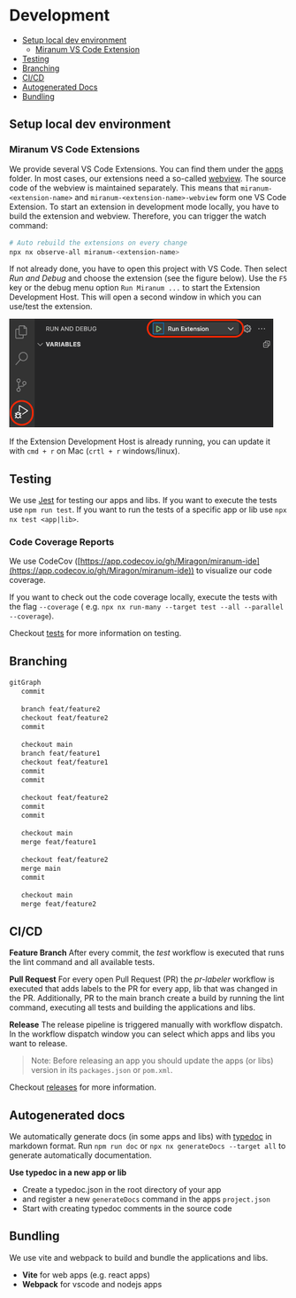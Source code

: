 # Development

* [Setup local dev environment](#setup-local-dev-environment)
    * [Miranum VS Code Extension](#miranum-vs-code-extensions)
* [Testing](#testing)
* [Branching](#branching)
* [CI/CD](#cicd)
* [Autogenerated Docs](#autogenerated-docs)
* [Bundling](#bundling)


## Setup local dev environment

### Miranum VS Code Extensions

We provide several VS Code Extensions. You can find them under the [apps](../apps) folder.
In most cases, our extensions need a so-called [webview](https://code.visualstudio.com/api/extension-guides/webview).
The source code of the webview is maintained separately.
This means that <nobr>`miranum-<extension-name>`</nobr> and <nobr>`miranum-<extension-name>-webview`</nobr> form one VS
Code Extension.
To start an extension in development mode locally, you have to build the extension and webview.
Therefore, you can trigger the watch command:

```bash
# Auto rebuild the extensions on every change
npx nx observe-all miranum-<extension-name>
```

If not already done, you have to open this project with VS Code.
Then select *Run and Debug* and choose the extension (see the figure below).
Use the `F5` key or the debug menu option `Run Miranum ...` to start the Extension Development Host.
This will open a second window in which you can use/test the extension.

![vscode_run_debug.png](../images/vscode_run_debug.png)

If the Extension Development Host is already running, you can update it with `cmd + r` on Mac (`crtl + r` windows/linux).

## Testing

We use [Jest](https://jestjs.io/) for testing our apps and libs. If you want to execute the tests use `npm run test`.
If you want to run the tests of a specific app or lib use `npx nx test <app|lib>`.

### Code Coverage Reports

We use CodeCov ([https://app.codecov.io/gh/Miragon/miranum-ide](https://app.codecov.io/gh/Miragon/miranum-ide)) to
visualize our code coverage.

If you want to check out the code coverage locally, execute the tests with the flag `--coverage` (
e.g. `npx nx run-many --target test --all --parallel --coverage`).

Checkout [tests](test.md) for more information on testing.

## Branching

```mermaid
gitGraph
   commit
   
   branch feat/feature2
   checkout feat/feature2
   commit
   
   checkout main
   branch feat/feature1
   checkout feat/feature1
   commit
   commit
   
   checkout feat/feature2
   commit
   commit
   
   checkout main
   merge feat/feature1
   
   checkout feat/feature2
   merge main
   commit
   
   checkout main
   merge feat/feature2
```

## CI/CD

**Feature Branch**
After every commit, the *test* workflow is executed that runs the lint command and all available tests.

**Pull Request**
For every open Pull Request (PR) the *pr-labeler* workflow is executed that adds labels to the PR for every app, lib that was changed in the PR.
Additionally, PR to the main branch create a build by running the lint command, executing all tests and building the
applications and libs.

**Release**
The release pipeline is triggered manually with workflow dispatch.
In the workflow dispatch window you can select which apps and libs you want to release.

> Note: Before releasing an app you should update the apps (or libs) version in its `packages.json` or `pom.xml`.

Checkout [releases](releases.md) for more information.

## Autogenerated docs

We automatically generate docs (in some apps and libs) with [typedoc](https://typedoc.org/) in markdown format.
Run `npm run doc` or `npx nx generateDocs --target all` to generate automatically documentation.

**Use typedoc in a new app or lib**

- Create a typedoc.json in the root directory of your app
- and register a new `generateDocs` command in the apps `project.json`
- Start with creating typedoc comments in the source code

## Bundling

We use vite and webpack to build and bundle the applications and libs.

- **Vite** for web apps (e.g. react apps)
- **Webpack** for vscode and nodejs apps
